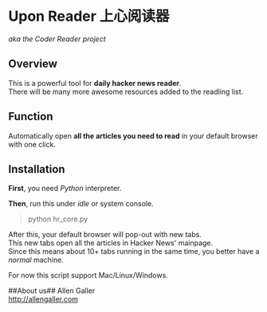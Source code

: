 # Upon Reader 上心阅读器 #
*aka the Coder Reader project*

## Overview ##

This is a powerful tool for __daily hacker news reader__.  
There will be many more awesome resources added to the readling list.  

## Function ##

Automatically open __all the articles you need to read__ in your default browser with one click.

## Installation ##
**First**, you need _Python_ interpreter.  

**Then**, run this under _idle_ or system console.

> python hr_core.py  

After this, your default browser will pop-out with new tabs.  
This new tabs open all the articles in Hacker News' mainpage.  
Since this means about 10+ tabs running in the same time, you better have a _normal_ machine.

For now this script support Mac/Linux/Windows.

##About us##
Allen Galler  
<http://allengaller.com>

